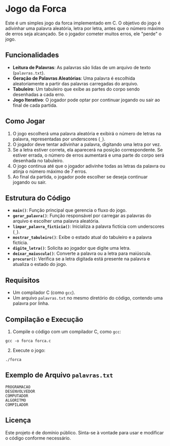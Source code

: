 <!DOCTYPE html>

<h1>Jogo da Forca</h1>

<p>Este é um simples jogo da forca implementado em C. O objetivo do jogo é adivinhar uma palavra aleatória, letra por letra, antes que o número máximo de erros seja alcançado. Se o jogador cometer muitos erros, ele "perde" o jogo.</p>

<h2>Funcionalidades</h2>
<ul>
    <li><strong>Leitura de Palavras</strong>: As palavras são lidas de um arquivo de texto (<code>palavras.txt</code>).</li>
    <li><strong>Geração de Palavras Aleatórias</strong>: Uma palavra é escolhida aleatoriamente a partir das palavras carregadas do arquivo.</li>
    <li><strong>Tabuleiro</strong>: Um tabuleiro que exibe as partes do corpo sendo desenhadas a cada erro.</li>
    <li><strong>Jogo Iterativo</strong>: O jogador pode optar por continuar jogando ou sair ao final de cada partida.</li>
</ul>

<h2>Como Jogar</h2>
<ol>
    <li>O jogo escolherá uma palavra aleatória e exibirá o número de letras na palavra, representadas por underscores (<code>_</code>).</li>
    <li>O jogador deve tentar adivinhar a palavra, digitando uma letra por vez.</li>
    <li>Se a letra estiver correta, ela aparecerá na posição correspondente. Se estiver errada, o número de erros aumentará e uma parte do corpo será desenhada no tabuleiro.</li>
    <li>O jogo continua até que o jogador adivinhe todas as letras da palavra ou atinja o número máximo de 7 erros.</li>
    <li>Ao final da partida, o jogador pode escolher se deseja continuar jogando ou sair.</li>
</ol>

<h2>Estrutura do Código</h2>
<ul>
    <li><strong><code>main()</code></strong>: Função principal que gerencia o fluxo do jogo.</li>
    <li><strong><code>gerar_palavra()</code></strong>: Função responsável por carregar as palavras do arquivo e escolher uma palavra aleatória.</li>
    <li><strong><code>limpar_palavra_ficticia()</code></strong>: Inicializa a palavra fictícia com underscores (<code>_</code>).</li>
    <li><strong><code>mostrar_tabuleiro()</code></strong>: Exibe o estado atual do tabuleiro e a palavra fictícia.</li>
    <li><strong><code>digite_letra()</code></strong>: Solicita ao jogador que digite uma letra.</li>
    <li><strong><code>deixar_maiuscula()</code></strong>: Converte a palavra ou a letra para maiúscula.</li>
    <li><strong><code>procurar()</code></strong>: Verifica se a letra digitada está presente na palavra e atualiza o estado do jogo.</li>
</ul>

<h2>Requisitos</h2>
<ul>
    <li>Um compilador C (como <code>gcc</code>).</li>
    <li>Um arquivo <code>palavras.txt</code> no mesmo diretório do código, contendo uma palavra por linha.</li>
</ul>

<h2>Compilação e Execução</h2>
<ol>
    <li>Compile o código com um compilador C, como <code>gcc</code>:</li>
</ol>
<pre><code>gcc -o forca forca.c</code></pre>

<ol start="2">
    <li>Execute o jogo:</li>
</ol>
<pre><code>./forca</code></pre>

<h2>Exemplo de Arquivo <code>palavras.txt</code></h2>
<pre><code>PROGRAMACAO
DESENVOLVEDOR
COMPUTADOR
ALGORITMO
COMPILADOR</code></pre>

<h2>Licença</h2>
<p>Este projeto é de domínio público. Sinta-se à vontade para usar e modificar o código conforme necessário.</p>

</body>
</html>
